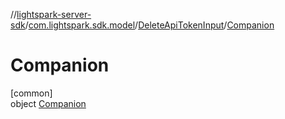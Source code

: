 //[lightspark-server-sdk](../../../../index.md)/[com.lightspark.sdk.model](../../index.md)/[DeleteApiTokenInput](../index.md)/[Companion](index.md)

# Companion

[common]\
object [Companion](index.md)

